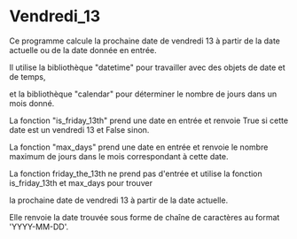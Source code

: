 # Vendredi_13

Ce programme calcule la prochaine date de vendredi 13 à partir de la date actuelle ou de la date donnée en entrée.

Il utilise la bibliothèque "datetime" pour travailler avec des objets de date et de temps, 

et la bibliothèque "calendar" pour déterminer le nombre de jours dans un mois donné.

La fonction "is_friday_13th" prend une date en entrée et renvoie True si cette date est un vendredi 13 et False sinon.

La fonction "max_days" prend une date en entrée et renvoie le nombre maximum de jours dans le mois correspondant à cette date.

La fonction friday_the_13th ne prend pas d'entrée et utilise la fonction is_friday_13th et max_days pour trouver

la prochaine date de vendredi 13 à partir de la date actuelle. 

Elle renvoie la date trouvée sous forme de chaîne de caractères au format 'YYYY-MM-DD'.
